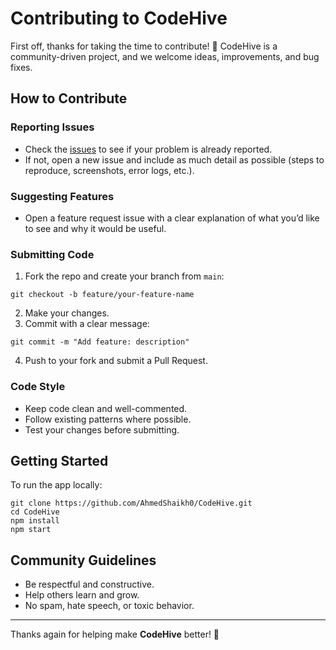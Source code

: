 <h1>Contributing to CodeHive</h1>

<p>First off, thanks for taking the time to contribute! 🎉 CodeHive is a community-driven project, and we welcome ideas, improvements, and bug fixes.</p>

<h2>How to Contribute</h2>

<h3>Reporting Issues</h3>
<ul>
  <li>Check the <a href="https://github.com/AhmedShaikh0/CodeHive/issues">issues</a> to see if your problem is already reported.</li>
  <li>If not, open a new issue and include as much detail as possible (steps to reproduce, screenshots, error logs, etc.).</li>
</ul>

<h3>Suggesting Features</h3>
<ul>
  <li>Open a feature request issue with a clear explanation of what you’d like to see and why it would be useful.</li>
</ul>

<h3>Submitting Code</h3>
<ol>
  <li>Fork the repo and create your branch from <code>main</code>:</li>
</ol>
<pre><code>git checkout -b feature/your-feature-name
</code></pre>
<ol start="2">
  <li>Make your changes.</li>
  <li>Commit with a clear message:</li>
</ol>
<pre><code>git commit -m "Add feature: description"
</code></pre>
<ol start="4">
  <li>Push to your fork and submit a Pull Request.</li>
</ol>

<h3>Code Style</h3>
<ul>
  <li>Keep code clean and well-commented.</li>
  <li>Follow existing patterns where possible.</li>
  <li>Test your changes before submitting.</li>
</ul>

<h2>Getting Started</h2>
<p>To run the app locally:</p>
<pre><code>git clone https://github.com/AhmedShaikh0/CodeHive.git
cd CodeHive
npm install
npm start
</code></pre>

<h2>Community Guidelines</h2>
<ul>
  <li>Be respectful and constructive.</li>
  <li>Help others learn and grow.</li>
  <li>No spam, hate speech, or toxic behavior.</li>
</ul>

<hr>

<p>Thanks again for helping make <strong>CodeHive</strong> better! 🐝</p>
